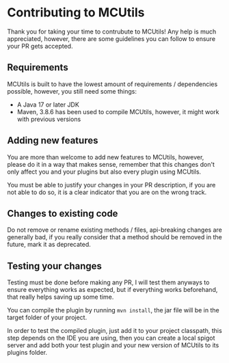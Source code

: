 # Contributing to MCUtils
Thank you for taking your time to contrubute to MCUtils! Any help is much appreciated, however, there are some guidelines you can follow to ensure your PR gets accepted.

## Requirements
MCUtils is built to have the lowest amount of requirements / dependencies possible, however, you still need some things:

  - A Java 17 or later JDK
  - Maven, 3.8.6 has been used to compile MCUtils, however, it might work with previous versions

## Adding new features
You are more than welcome to add new features to MCUtils, however, please do it in a way that makes sense, remember that this changes don't only affect you and your plugins but also every plugin using MCUtils.

You must be able to justify your changes in your PR description, if you are not able to do so, it is a clear indicator that you are on the wrong track.

## Changes to existing code
Do not remove or rename existing methods / files, api-breaking changes are generally bad, if you really consider that a method should be removed in the future, mark it as deprecated.

## Testing your changes
Testing must be done before making any PR, I will test them anyways to ensure everything works as expected, but if everything works beforehand, that really helps saving up some time.

You can compile the plugin by running `mvn install`, the jar file will be in the target folder of your project.

In order to test the compiled plugin, just add it to your project classpath, this step depends on the IDE you are using, then you can create a local spigot server and add both your test plugin and your new version of MCUtils to its plugins folder.

